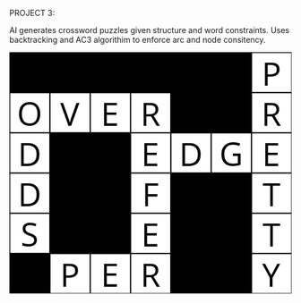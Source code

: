 PROJECT 3:

AI generates crossword puzzles given structure and word constraints.
Uses backtracking and AC3 algorithim to enforce arc and node consitency.

![image](output.png)